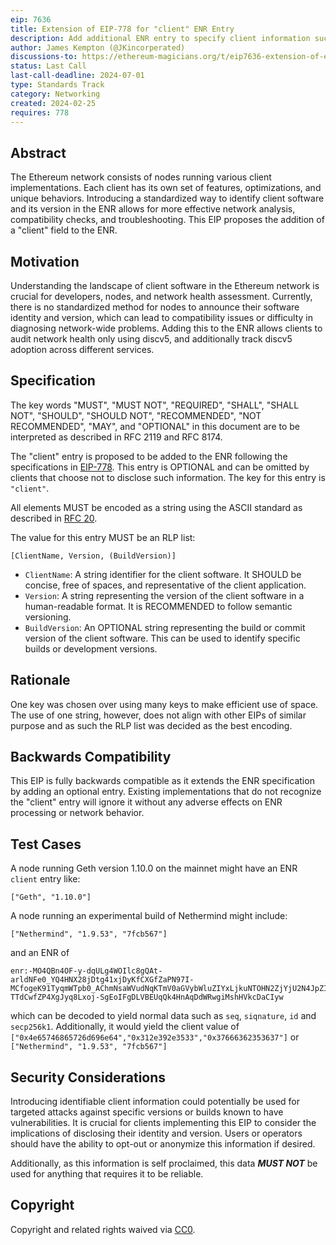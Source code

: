 ```yaml
---
eip: 7636
title: Extension of EIP-778 for "client" ENR Entry
description: Add additional ENR entry to specify client information such as name and version number.
author: James Kempton (@JKincorperated)
discussions-to: https://ethereum-magicians.org/t/eip7636-extension-of-eip-778-for-client-enr-entry/18935
status: Last Call
last-call-deadline: 2024-07-01
type: Standards Track
category: Networking
created: 2024-02-25
requires: 778
---
```


## Abstract

The Ethereum network consists of nodes running various client implementations. Each client has its own set of features, optimizations, and unique behaviors. Introducing a standardized way to identify client software and its version in the ENR allows for more effective network analysis, compatibility checks, and troubleshooting. This EIP proposes the addition of a "client" field to the ENR.

## Motivation

Understanding the landscape of client software in the Ethereum network is crucial for developers, nodes, and network health assessment. Currently, there is no standardized method for nodes to announce their software identity and version, which can lead to compatibility issues or difficulty in diagnosing network-wide problems. Adding this to the ENR allows clients to audit network health only using discv5, and additionally track discv5 adoption across different services.

## Specification

The key words "MUST", "MUST NOT", "REQUIRED", "SHALL", "SHALL NOT", "SHOULD", "SHOULD NOT", "RECOMMENDED", "NOT RECOMMENDED", "MAY", and "OPTIONAL" in this document are to be interpreted as described in RFC 2119 and RFC 8174.

The "client" entry is proposed to be added to the ENR following the specifications in [EIP-778](./eip-778.md). This entry is OPTIONAL and can be omitted by clients that choose not to disclose such information. The key for this entry is `"client"`.

All elements MUST be encoded as a string using the ASCII standard as described in [RFC 20](https://www.rfc-editor.org/rfc/rfc20).

The value for this entry MUST be an RLP list:

```
[ClientName, Version, (BuildVersion)]
```

- `ClientName`: A string identifier for the client software. It SHOULD be concise, free of spaces, and representative of the client application.
- `Version`: A string representing the version of the client software in a human-readable format. It is RECOMMENDED to follow semantic versioning.
- `BuildVersion`: An OPTIONAL string representing the build or commit version of the client software. This can be used to identify specific builds or development versions.

## Rationale

One key was chosen over using many keys to make efficient use of space. The use of one string, however, does not align with other EIPs of similar purpose and as such the RLP list was decided as the best encoding.

## Backwards Compatibility

This EIP is fully backwards compatible as it extends the ENR specification by adding an optional entry. Existing implementations that do not recognize the "client" entry will ignore it without any adverse effects on ENR processing or network behavior.

## Test Cases

A node running Geth version 1.10.0 on the mainnet might have an ENR `client` entry like:

```
["Geth", "1.10.0"]
```

A node running an experimental build of Nethermind might include:

```
["Nethermind", "1.9.53", "7fcb567"]
```

and an ENR of 

```
enr:-MO4QBn4OF-y-dqULg4WOIlc8gQAt-arldNFe0_YQ4HNX28jDtg41xjDyKfCXGfZaPN97I-MCfogeK91TyqmWTpb0_AChmNsaWVudNqKTmV0aGVybWluZIYxLjkuNTOHN2ZjYjU2N4JpZIJ2NIJpcIR_AAABg2lwNpAAAAAAAAAAAAAAAAAAAAABiXNlY3AyNTZrMaECn-TTdCwfZP4XgJyq8Lxoj-SgEoIFgDLVBEUqQk4HnAqDdWRwgiMshHVkcDaCIyw
```

which can be decoded to yield normal data such as `seq`, `siqnature`, `id` and `secp256k1`. Additionally, it would yield the client value of `["0x4e65746865726d696e64","0x312e392e3533","0x37666362353637"]` or `["Nethermind", "1.9.53", "7fcb567"]`

## Security Considerations

Introducing identifiable client information could potentially be used for targeted attacks against specific versions or builds known to have vulnerabilities. It is crucial for clients implementing this EIP to consider the implications of disclosing their identity and version. Users or operators should have the ability to opt-out or anonymize this information if desired.

Additionally, as this information is self proclaimed, this data ***MUST NOT*** be used for anything that requires it to be reliable.

## Copyright

Copyright and related rights waived via [CC0](../LICENSE.md).
